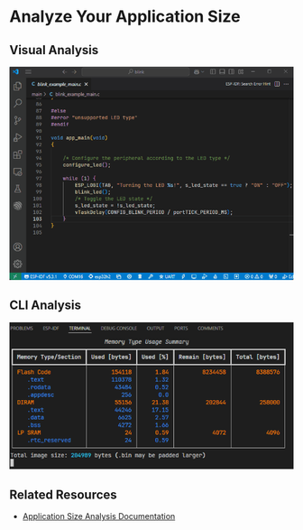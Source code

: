 # Analyze Your Application Size

## Visual Analysis

![Gif of Size Analysis](../../media/walkthrough/gifs/size-analysis-gui.gif)

## CLI Analysis
![Screenshot of Size Analysis in the terminal](../../media/walkthrough/size-analysis.png)

## Related Resources
- [Application Size Analysis Documentation](https://docs.espressif.com/projects/vscode-esp-idf-extension/en/latest/additionalfeatures/application-size-analysis.html)